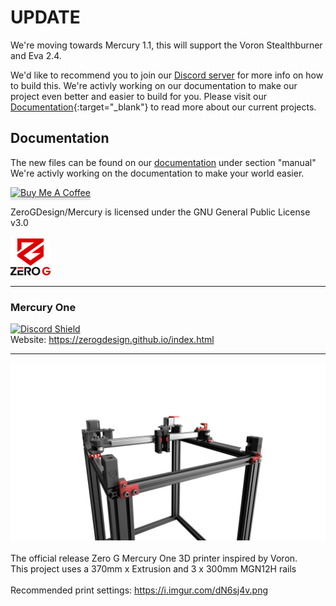 # UPDATE

We're moving towards Mercury 1.1, this will support the Voron Stealthburner and Eva 2.4.

We'd like to recommend you to join our [Discord server](https://discord.io/zerog) for more info on how to build this. We're activly working on our documentation to make our project even better and easier to build for you. Please visit our [Documentation](https://docs.zerog.one/){:target="_blank"} to read more about our current projects.

## Documentation

The new files can be found on our [documentation](https://docs.zerog.one/) under section "manual"  We're activly working on the documentation to make your world easier.

<a href="https://ko-fi.com/zerog" target="_blank"><img src="https://cdn.ko-fi.com/cdn/useruploads/384a276e-2f3c-44ba-906d-3bfbd79fa7be.png" alt="Buy Me A Coffee" style="height: 181.5px !important;width: 333px !important;box-shadow: 0px 3px 2px 0px rgba(190, 190, 190, 0.5) !important;-webkit-box-shadow: 0px 3px 2px 0px rgba(190, 190, 190, 0.5) !important;" ></a>

ZeroGDesign/Mercury is licensed under the
GNU General Public License v3.0<br><br>
<img src="./Renders/Logo.png" width="64">
____

### Mercury One
<a href="https://discord.io/zerog" target="_blank">![Discord Shield](https://discord.com/api/guilds/747612067951018075/widget.png?style=banner2)</a>
<br>Website: https://zerogdesign.github.io/index.html
____
<img src="./Renders//render.png"><br><br>
The official release Zero G Mercury One 3D printer inspired by Voron.<br>
This project uses a 370mm x Extrusion and 3 x 300mm MGN12H rails<BR><BR>
Recommended print settings: https://i.imgur.com/dN6sj4v.png
